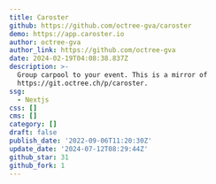 ```yaml
---
title: Caroster
github: https://github.com/octree-gva/caroster
demo: https://app.caroster.io
author: octree-gva
author_link: https://github.com/octree-gva
date: 2024-02-19T04:08:38.837Z
description: >-
  Group carpool to your event. This is a mirror of
  https://git.octree.ch/p/caroster.
ssg:
  - Nextjs
css: []
cms: []
category: []
draft: false
publish_date: '2022-09-06T11:20:30Z'
update_date: '2024-07-12T08:29:44Z'
github_star: 31
github_fork: 1
---
```

